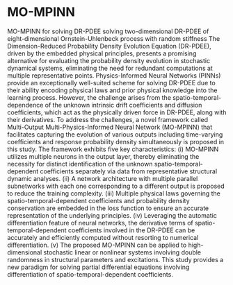 # MO-MPINN
MO-MPINN for solving DR-PDEE solving two-dimensional DR-PDEE of eight-dimensional Ornstein-Uhlenbeck process with random stiffness
The Dimension-Reduced Probability Density Evolution Equation (DR-PDEE), driven by the embedded physical principles, presents a promising alternative for evaluating the probability density evolution in stochastic dynamical systems, eliminating the need for redundant computations at multiple representative points. Physics-Informed Neural Networks (PINNs) provide an exceptionally well-suited scheme for solving DR-PDEE due to their ability encoding physical laws and prior physical knowledge into the learning process. However, the challenge arises from the spatio-temporal-dependence of the unknown intrinsic drift coefficients and diffusion coefficients, which act as the physically driven force in DR-PDEE, along with their derivatives. To address the challenges, a novel framework called Multi-Output Multi-Physics-Informed Neural Network (MO-MPINN) that facilitates capturing the evolution of various outputs including time-varying coefficients and response probability density simultaneously is proposed in this study. The framework exhibits five key characteristics: (i) MO-MPINN utilizes multiple neurons in the output layer, thereby eliminating the necessity for distinct identification of the unknown spatio-temporal-dependent coefficients separately via data from representative structural dynamic analyses. (ii) A network architecture with multiple parallel subnetworks with each one corresponding to a different output is proposed to reduce the training complexity. (iii) Multiple physical laws governing the spatio-temporal-dependent coefficients and probability density conservation are embedded in the loss function to ensure an accurate representation of the underlying principles. (iv) Leveraging the automatic differentiation feature of neural networks, the derivative terms of spatio-temporal-dependent coefficients involved in the DR-PDEE can be accurately and efficiently computed without resorting to numerical differentiation. (v) The proposed MO-MPINN can be applied to high-dimensional stochastic linear or nonlinear systems involving double randomness in structural parameters and excitations.  This study provides a new paradigm for solving partial differential equations involving differentiation of spatio-temporal-dependent coefficients. 
